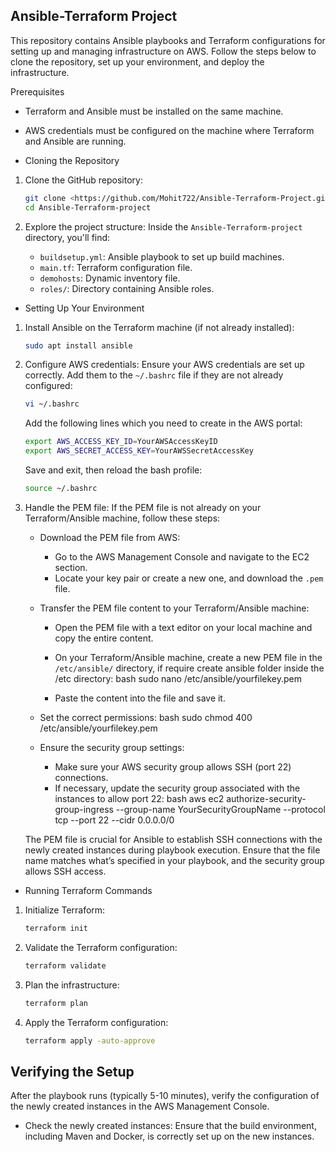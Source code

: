 Ansible-Terraform Project
--------------------------

This repository contains Ansible playbooks and Terraform configurations for setting up and managing infrastructure on AWS. Follow the steps below to clone the repository, set up your environment, and deploy the infrastructure.

Prerequisites
- Terraform and Ansible must be installed on the same machine.
- AWS credentials must be configured on the machine where Terraform and Ansible are running.

- Cloning the Repository

1. Clone the GitHub repository:
   ```bash
   git clone <https://github.com/Mohit722/Ansible-Terraform-Project.git>
   cd Ansible-Terraform-project
   ```

2. Explore the project structure:
   Inside the `Ansible-Terraform-project` directory, you'll find:
   - `buildsetup.yml`: Ansible playbook to set up build machines.
   - `main.tf`: Terraform configuration file.
   - `demohosts`: Dynamic inventory file.
   - `roles/`: Directory containing Ansible roles.

- Setting Up Your Environment

1. Install Ansible on the Terraform machine (if not already installed):
   ```bash
   sudo apt install ansible
   ```

2. Configure AWS credentials:
   Ensure your AWS credentials are set up correctly. Add them to the `~/.bashrc` file if they are not already configured:
   ```bash
   vi ~/.bashrc
   ```

   Add the following lines which you need to create in the AWS portal:
   ```bash
   export AWS_ACCESS_KEY_ID=YourAWSAccessKeyID
   export AWS_SECRET_ACCESS_KEY=YourAWSSecretAccessKey
   ```

   Save and exit, then reload the bash profile:
   ```bash
   source ~/.bashrc
   ```

3. Handle the PEM file:
   If the PEM file is not already on your Terraform/Ansible machine, follow these steps:
   
   - Download the PEM file from AWS: 
     - Go to the AWS Management Console and navigate to the EC2 section.
     - Locate your key pair or create a new one, and download the `.pem` file.

   - Transfer the PEM file content to your Terraform/Ansible machine:
     - Open the PEM file with a text editor on your local machine and copy the entire content.
     - On your Terraform/Ansible machine, create a new PEM file in the `/etc/ansible/` directory, if require create ansible folder inside the /etc directory:
       bash
       sudo nano /etc/ansible/yourfilekey.pem
       
     - Paste the content into the file and save it.

   - Set the correct permissions:
     bash
     sudo chmod 400 /etc/ansible/yourfilekey.pem
     

   - Ensure the security group settings:
     - Make sure your AWS security group allows SSH (port 22) connections. 
     - If necessary, update the security group associated with the instances to allow port 22:
       bash
       aws ec2 authorize-security-group-ingress --group-name YourSecurityGroupName --protocol tcp --port 22 --cidr 0.0.0.0/0
       

   The PEM file is crucial for Ansible to establish SSH connections with the newly created instances during playbook execution. Ensure that the file name matches what’s specified in your playbook, and the security group allows SSH access.

- Running Terraform Commands

1. Initialize Terraform:
   ```bash
   terraform init
   ```

2. Validate the Terraform configuration:
   ```bash
   terraform validate
   ```

3. Plan the infrastructure:
   ```bash
   terraform plan
   ```

4. Apply the Terraform configuration:
   ```bash
   terraform apply -auto-approve
   ```

## Verifying the Setup

After the playbook runs (typically 5-10 minutes), verify the configuration of the newly created instances in the AWS Management Console. 

- Check the newly created instances: Ensure that the build environment, including Maven and Docker, is correctly set up on the new instances.

